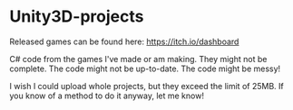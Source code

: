 # Unity3D-projects

Released games can be found here:
https://itch.io/dashboard



C# code from the games I've made or am making. They might not be complete. The code might not be up-to-date. The code might be messy!

I wish I could upload whole projects, but they exceed the limit of 25MB. If you know of a method to do it anyway, let me know!

